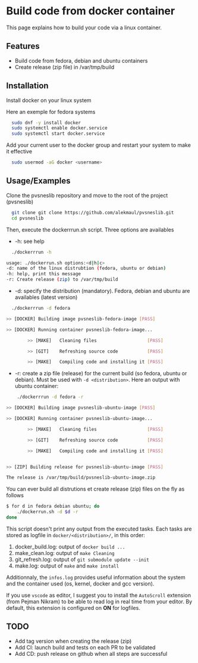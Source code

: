 
# Build code from docker container


This page explains how to build your code via a linux container.


## Features

- Build code from fedora, debian and ubuntu containers
- Create release (zip file) in /var/tmp/build


## Installation

Install docker on your linux system

Here an exemple for fedora systems
```bash
  sudo dnf -y install docker
  sudo systemctl enable docker.service
  sudo systemctl start docker.service
```

Add your current user to the docker group and restart your system to make it effective
```bash
  sudo usermod -aG docker <username>
```
## Usage/Examples

Clone the pvsneslib repository and move to the root of the project (pvsneslib)
```bash
  git clone git clone https://github.com/alekmaul/pvsneslib.git
  cd pvsneslib
```

Then, execute the dockerrrun.sh script. Three options are availables
* -h: see help
```bash
  ./dockerrrun -h

usage: ./dockerrun.sh options:<d|h|c>
-d: name of the linux distrubtion (fedora, ubuntu or debian)
-h: help, print this message
-r: Create release (zip) to /var/tmp/build
```
* -d: specify the distribution (mandatory). Fedora, debian and ubuntu are availables (latest version)
```bash
  ./dockerrrun -d fedora

>> [DOCKER] Building image pvsneslib-fedora-image [PASS]

>> [DOCKER] Running container pvsneslib-fedora-image...

        >> [MAKE]   Cleaning files                   [PASS]

        >> [GIT]    Refreshing source code           [PASS]

        >> [MAKE]   Compiling code and installing it [PASS]

```
* -r: create a zip file (release) for the current build (so fedora, ubuntu or debian). Must be used with `-d <distribution>`. Here an output with ubuntu container:
```bash
    ./dockerrrun -d fedora -r

>> [DOCKER] Building image pvsneslib-ubuntu-image [PASS]

>> [DOCKER] Running container pvsneslib-ubuntu-image...

        >> [MAKE]   Cleaning files                   [PASS]

        >> [GIT]    Refreshing source code           [PASS]

        >> [MAKE]   Compiling code and installing it [PASS]


>> [ZIP] Building release for pvsneslib-ubuntu-image [PASS]

The release is /var/tmp/build/pvsneslib-ubuntu-image.zip
```
You can ever build all distrutions et create release (zip) files on the fly as follows
```bash
$ for d in fedora debian ubuntu; do
    ./dockerrun.sh -d $d -r
done
```

This script doesn't print any output from the executed tasks.
Each tasks are stored as logfile in `docker/<distribution>/`, in this order:

1. docker_build.log: output of `docker build ...`
2. make_clean.log: output of `make Cleaning`
3. git_refresh.log: output of `git submodule update --init`
4. make.log: output of `make` and `make install`

Additionnaly, the `infos.log` provides useful information about the system and the container used (os, kernel, docker and gcc version).

If you use `vscode` as editor, I suggest you to install the `AutoScroll` extension (from Pejman Nikram) to be able to read log in real time from your editor. By default, this extension is configured on **ON** for logfiles.


## TODO

- Add tag version when creating the release (zip)
- Add CI: launch build and tests on each PR to be validated
- Add CD: push release on github when all steps are successful